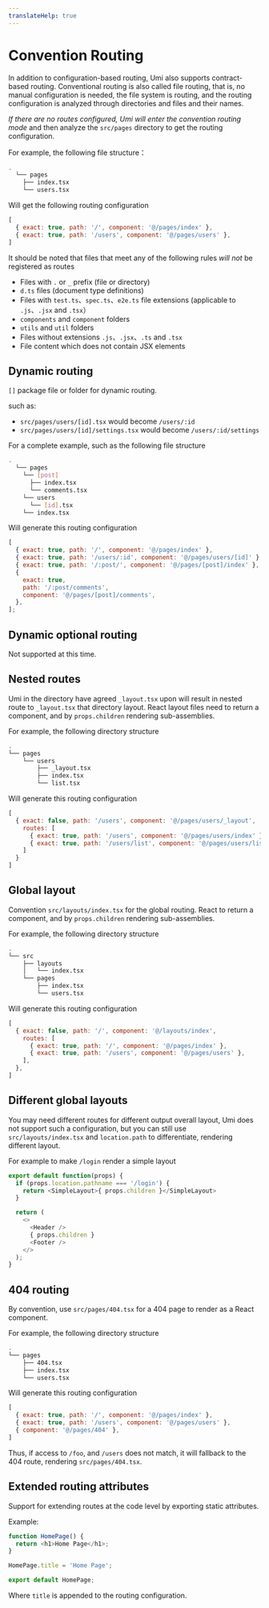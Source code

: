 ```yaml
---
translateHelp: true
---
```


# Convention Routing

In addition to configuration-based routing, Umi also supports contract-based routing. Conventional routing is also called file routing, that is, no manual configuration is needed, the file system is routing, and the routing configuration is analyzed through directories and files and their names.

*If there are no routes configured, Umi will enter the convention routing mode* and then analyze the `src/pages` directory to get the routing configuration.

For example, the following file structure：

```bash
.
  └── pages
    ├── index.tsx
    └── users.tsx
```

Will get the following routing configuration

```js
[
  { exact: true, path: '/', component: '@/pages/index' },
  { exact: true, path: '/users', component: '@/pages/users' },
]
```

It should be noted that files that meet any of the following rules *will not* be registered as routes

* Files with `.` or `_` prefix (file or directory)
* `d.ts` files (document type definitions)
* Files with `test.ts`、`spec.ts`、`e2e.ts` file extensions (applicable to `.js`、`.jsx` and `.tsx`）
* `components` and `component` folders
* `utils` and `util` folders
* Files without extensions `.js`、`.jsx`、`.ts` and `.tsx`
* File content which does not contain JSX elements

## Dynamic routing

`[]` package file or folder for dynamic routing.

such as:

* `src/pages/users/[id].tsx` would become `/users/:id`
* `src/pages/users/[id]/settings.tsx` would become `/users/:id/settings`

For a complete example, such as the following file structure

```bash
.
  └── pages
    └── [post]
      ├── index.tsx
      └── comments.tsx
    └── users
      └── [id].tsx
    └── index.tsx
```

Will generate this routing configuration

```js
[
  { exact: true, path: '/', component: '@/pages/index' },
  { exact: true, path: '/users/:id', component: '@/pages/users/[id]' },
  { exact: true, path: '/:post/', component: '@/pages/[post]/index' },
  {
    exact: true,
    path: '/:post/comments',
    component: '@/pages/[post]/comments',
  },
];
```

## Dynamic optional routing

Not supported at this time.

## Nested routes

Umi in the directory have agreed `_layout.tsx` upon will result in nested route to `_layout.tsx` that directory layout. 
React layout files need to return a component, and by `props.children` rendering sub-assemblies.

For example, the following directory structure

```bash
.
└── pages
    └── users
        ├── _layout.tsx
        ├── index.tsx
        └── list.tsx
```

Will generate this routing configuration

```js
[
  { exact: false, path: '/users', component: '@/pages/users/_layout',
    routes: [
      { exact: true, path: '/users', component: '@/pages/users/index' },
      { exact: true, path: '/users/list', component: '@/pages/users/list' },
    ]
  }
]
```

## Global layout

Convention `src/layouts/index.tsx` for the global routing. 
React to return a component, and by `props.children` rendering sub-assemblies.

For example, the following directory structure

```bash
.
└── src
    ├── layouts
    │   └── index.tsx
    └── pages
        ├── index.tsx
        └── users.tsx
```

Will generate this routing configuration

```js
[
  { exact: false, path: '/', component: '@/layouts/index',
    routes: [
      { exact: true, path: '/', component: '@/pages/index' },
      { exact: true, path: '/users', component: '@/pages/users' },
    ],
  },
]
```

## Different global layouts

You may need different routes for different output overall layout, Umi does not support such a configuration, but you can still use `src/layouts/index.tsx` and `location.path` to differentiate, rendering different layout.

For example to make `/login` render a simple layout

```js
export default function(props) {
  if (props.location.pathname === '/login') {
    return <SimpleLayout>{ props.children }</SimpleLayout>
  }

  return (
    <>
      <Header />
      { props.children }
      <Footer />
    </>
  );
}
```

## 404 routing

By convention, use `src/pages/404.tsx` for a 404 page to render as a React component.

For example, the following directory structure

```bash
.
└── pages
    ├── 404.tsx
    ├── index.tsx
    └── users.tsx
```

Will generate this routing configuration

```js
[
  { exact: true, path: '/', component: '@/pages/index' },
  { exact: true, path: '/users', component: '@/pages/users' },
  { component: '@/pages/404' },
]
```

Thus, if access to `/foo`, and `/users` does not match, it will fallback to the 404 route, rendering `src/pages/404.tsx`.

## Extended routing attributes

Support for extending routes at the code level by exporting static attributes.

Example:

```js
function HomePage() {
  return <h1>Home Page</h1>;
}

HomePage.title = 'Home Page';

export default HomePage;
```

Where `title` is appended to the routing configuration.
